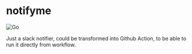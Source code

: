 # notifyme

![Go](https://github.com/mrturkmen06/notifyme/workflows/Go/badge.svg)

Just a slack notifier, could be transformed into Github Action, to be able to run it directly from workflow. 



